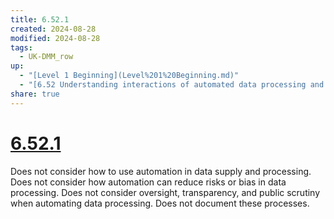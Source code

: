 ```yaml
---
title: 6.52.1
created: 2024-08-28
modified: 2024-08-28
tags:
  - UK-DMM_row
up:
  - "[Level 1 Beginning](Level%201%20Beginning.md)"
  - "[6.52 Understanding interactions of automated data processing and ethical data practices](6.52%20Understanding%20interactions%20of%20automated%20data%20processing%20and%20ethical%20data%20practices.md)"
share: true
---
```

# [6.52.1](6.52.1.md)

Does not consider how to use automation in data supply and processing. Does not consider how automation can reduce risks or bias in data processing. Does not consider oversight, transparency, and public scrutiny when automating data processing. Does not document these processes.
